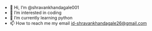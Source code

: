 - 👋 Hi, I’m @shravankhandagale001
- 👀 I’m interested in coding
- 🌱 I’m currently learning python
- 📫 How to reach me my email id-shravankhandagale26@gmail.com

<!---
shravankhandagale001/shravankhandagale001 is a ✨ special ✨ repository because its `README.md` (this file) appears on your GitHub profile.
You can click the Preview link to take a look at your changes.
--->
